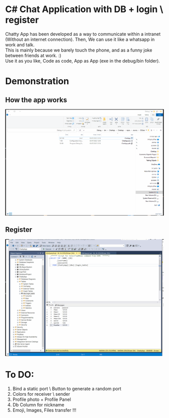 # C# Chat Application with DB + login \ register
Chatty App has been developed as a way to communicate within a intranet (Without an internet connection). Then, We can use it like a whatsapp in work and talk. <br>
This is mainly because we barely touch the phone, and as a funny joke between friends at work. :) <br>
Use it as you like, Code as code, App as App (exe in the debug/bin folder). 

<h1>Demonstration</h1>
<h2>How the app works</h2>
<img src="Demo.gif">
<h2>Register</h2>
<img src="RegisterDemo.gif">

<h1>To DO:</h1>
<ol>
  <li>Bind a static port \ Button to generate a random port</li>
  <li>Colors for receiver \ sender</li>
  <li>Profile photo + Profile Panel</li>
  <li>Db Column for nickname</li>
  <li>Emoji, Images, Files transfer !!!</li>  
</ol>
